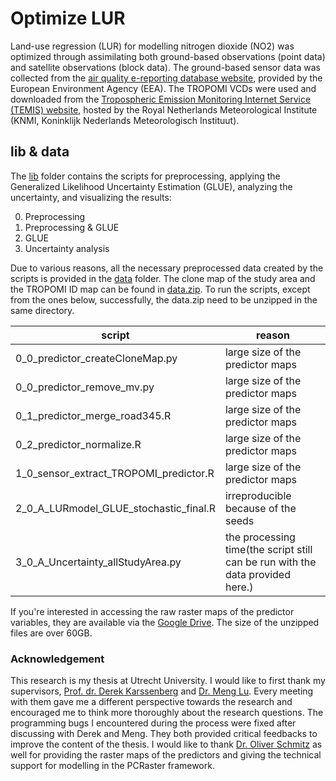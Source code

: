 # Optimize LUR
Land-use regression (LUR) for modelling nitrogen dioxide (NO2) was optimized through assimilating both ground-based observations (point data) and satellite observations (block data). The ground-based sensor data was collected from the [air quality e-reporting database website][1], provided by the European Environment Agency (EEA). The TROPOMI VCDs were used and downloaded from the [Tropospheric Emission Monitoring Internet Service (TEMIS) website][2], hosted by the Royal Netherlands Meteorological Institute (KNMI, Koninklijk Nederlands Meteorologisch Instituut).

## lib & data
The [lib][3] folder contains the scripts for preprocessing, applying the Generalized Likelihood Uncertainty Estimation (GLUE), analyzing the uncertainty, and visualizing the results:

0. Preprocessing
1. Preprocessing & GLUE
2. GLUE
3. Uncertainty analysis

Due to various reasons, all the necessary preprocessed data created by the scripts is provided in the [data][4] folder. The clone map of the study area and the TROPOMI ID map can be found in [data.zip][5]. To run the scripts, except from the ones below, successfully, the data.zip need to be unzipped in the same directory.

| script     | reason      |
|--------------|-----------|
|0_0_predictor_createCloneMap.py| large size of the predictor maps|
|0_0_predictor_remove_mv.py| large size of the predictor maps|
|0_1_predictor_merge_road345.R| large size of the predictor maps|
|0_2_predictor_normalize.R| large size of the predictor maps|
|1_0_sensor_extract_TROPOMI_predictor.R|large size of the predictor maps|
|2_0_A_LURmodel_GLUE_stochastic_final.R|irreproducible because of the seeds|
|3_0_A_Uncertainty_allStudyArea.py|the processing time(the script still can be run with the data provided here.) |

If you're interested in accessing the raw raster maps of the predictor variables, they are available via the [Google Drive][6]. The size of the unzipped files are over 60GB.


### Acknowledgement
This research is my thesis at Utrecht University. I would like to first thank my supervisors, [Prof. dr. Derek Karssenberg][7] and [Dr. Meng Lu][8]. Every meeting with them gave me a different perspective towards the research and encouraged me to think more thoroughly about the research questions. The programming bugs I encountered during the process were fixed after discussing with Derek and Meng. They both provided critical feedbacks to improve the content of the thesis. I would like to thank [Dr. Oliver Schmitz][9] as well for providing the raster maps of the predictors and giving the technical support for modelling in the PCRaster framework. 

[1]:https://www.eea.europa.eu/data-and-maps/data/aqereporting-8#tab-figures-produced
[2]:http://www.temis.nl/
[3]:https://github.com/co822ee/LUR_optimization/tree/master/lib
[4]:https://github.com/co822ee/LUR_optimization/tree/master/data
[5]:https://github.com/co822ee/LUR_optimization/tree/master/data.zip
[6]:https://drive.google.com/drive/folders/1u2ALfjmXT67zdHi22DtZtJVWm6g7_Oax?usp=sharing
[7]:https://www.uu.nl/staff/DJKarssenberg
[8]:https://www.uu.nl/staff/mlu
[9]:https://www.uu.nl/staff/OSchmitz/Research%20output
